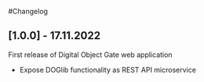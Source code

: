 #Changelog

## [1.0.0] - 17.11.2022

First release of Digital Object Gate web application
- Expose DOGlib functionality as REST API microservice

